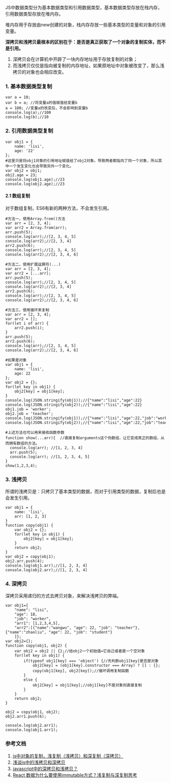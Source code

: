 JS中数据类型分为基本数据类型和引用数据类型，基本数据类型存放在栈内存，引用数据类型存放在堆内存。

堆内存用于存放由new创建的对象，栈内存存放一些基本类型的变量和对象的引用变量。

**深拷贝和浅拷贝最根本的区别在于：是否是真正获取了一个对象的复制实体，而不是引用。**

1. 深拷贝会在计算机中开辟了一块内存地址用于存放复制的对象；
2. 而浅拷贝仅仅是指向被复制的内存地址，如果原地址中对象被改变了，那么浅拷贝的对象也会相应改变。

### 1. 基本数据类型复制
```
var a = 10;
var b = a; //将变量a的值赋值给变量b
a = 100; //变量a的改变后，不会影响到变量b
console.log(a);//100
console.log(b);//10
```

### 2. 引用数据类型复制
```
var obj1 = {
	name: 'lisi',
	age: '22'
};
#这里只是将obj1对象的引用地址赋值给了obj2对象。导致两者都指向了同一个对象，所以其中一个发生变化也会导致另外一个变化。
var obj2 = obj1;
obj2.age = 23;
console.log(obj1.age);//23
console.log(obj2.age);//23
```

#### 2.1 数组复制
对于数组复制，ES6有新的两种方法，不会发生引用。

```
#方法一，使用Array.from()方法
var arr = [2, 3, 4];
var arr2 = Array.from(arr);
arr.push(5);
console.log(arr);//[2, 3, 4, 5]
console.log(arr2);//[2, 3, 4]
arr2.push(6);
console.log(arr);//[2, 3, 4, 5]
console.log(arr2);//[2, 3, 4, 6]
```
```
#方法二，使用扩展运算符(...)
var arr = [2, 3, 4];
var arr2 = [...arr];
arr.push(5);
console.log(arr);//[2, 3, 4, 5]
console.log(arr2);//[2, 3, 4]
arr2.push(6);
console.log(arr);//[2, 3, 4, 5]
console.log(arr2);//[2, 3, 4, 6]
```
```
#方法三，使用循环来复制
var arr = [2, 3, 4];
var arr2 = [];
for(let i of arr) {
	arr2.push(i);
}
arr.push(5);
arr2.push(6);
console.log(arr);//[2, 3, 4, 5]
console.log(arr2);//[2, 3, 4, 6]

#如果是对象
var obj1 = {
	name: 'lisi',
	age: 22
};
var obj2 = {};
for(let key in obj1) {
	obj2[key] = obj1[key];
}
console.log(JSON.stringify(obj1));//{"name":"lisi","age":22}
console.log(JSON.stringify(obj2));//{"name":"lisi","age":22}
obj1.job = 'worker';
obj2.job = 'teacher';
console.log(JSON.stringify(obj1));//{"name":"lisi","age":22,"job":"worker"}
console.log(JSON.stringify(obj2));//{"name":"lisi","age":22,"job":"teacher"}
```
```
#上述方法也可以用来接收函数参数
function show(...arr){  //直接复制arguments这个伪数组，让它变成真正的数组，从而拥有数组的方法。
  console.log(arr); //[1, 2, 3, 4]
  arr.push(5);
  console.log(arr); //[1, 2, 3, 4, 5]
}
show(1,2,3,4);
```
### 3. 浅拷贝
所谓的浅拷贝是：只拷贝了基本类型的数据，而对于引用类型的数据，复制后也是会发生引用。

```
var obj1 = {
	name: 'lisi',
	arr: [1, 2, 3]
}
function copy(obj1) {
	var obj2 = {};
	for(let key in obj1) {
		obj2[key] = obj1[key];
	}
	return obj2;
}
var obj2 = copy(obj1);
obj2.arr.push(4);
console.log(obj1.arr);//[1, 2, 3, 4]
console.log(obj2.arr);//[1, 2, 3, 4]
```
### 4. 深拷贝
深拷贝采用递归的方式去拷贝对象，来解决浅拷贝的弊端。

```
var obj1={
	"name": "lisi",
	"age": 18,
	"job": "worker",
	"arr1": [1,2,3,4,5],
	"arr2":[{"name":"wangwu", "age": 22, "job": "teacher"},	{"name":"zhaoliu", "age": 22, "job": "student"}
	]};
var obj2={};
function copy(obj1, obj2) {
	var obj2 = obj2 || {};//给obj2一个初始值=它自己或者是一个空对象
	for(let key in obj1) {
		if(typeof obj1[key] === 'object') {//先判断obj1[key]是否是对象
			obj2[key] = (obj1[key].constructor === Array) ? [] : {};
			copy(obj1[key], obj2[key]);//循环调用复制函数
		}
		else {
			obj2[key] = obj1[key];//obj1[key]不是对象则直接复制
		}
	}
	return obj2;
}

obj2 = copy(obj1, obj2);
obj2.arr1.push(6);

console.log(obj2.arr1);
console.log(obj1.arr1);
```
### 参考文档
1. [js中对象的复制，浅复制（浅拷贝）和深复制（深拷贝）](https://www.jianshu.com/p/0d7bd31ccf43)
2. [浅谈js中的浅拷贝和深拷贝](https://www.cnblogs.com/MECN/p/6606119.html)
3. [javascript中的深拷贝和浅拷贝？](https://www.zhihu.com/question/23031215)
4. [React 数据为什么要使用immutable方式？浅复制与深复制思考](https://segmentfault.com/a/1190000006729489)